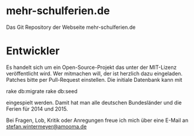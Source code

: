 mehr-schulferien.de
===================

Das Git Repository der Webseite mehr-schulferien.de

Entwickler
==========
Es handelt sich um ein Open-Source-Projekt das unter der MIT-Lizenz veröffentlicht wird. Wer mitmachen will, der ist herzlich dazu eingeladen. Patches bitte per Pull-Request einstellen. Die initiale Datenbank kann mit 

  rake db:migrate
  rake db:seed

eingespielt werden. Damit hat man alle deutschen Bundesländer und die Ferien für 2014 und 2015.

Bei Fragen, Lob, Kritik oder Anregungen freue ich mich über eine E-Mail an 
stefan.wintermeyer@amooma.de
